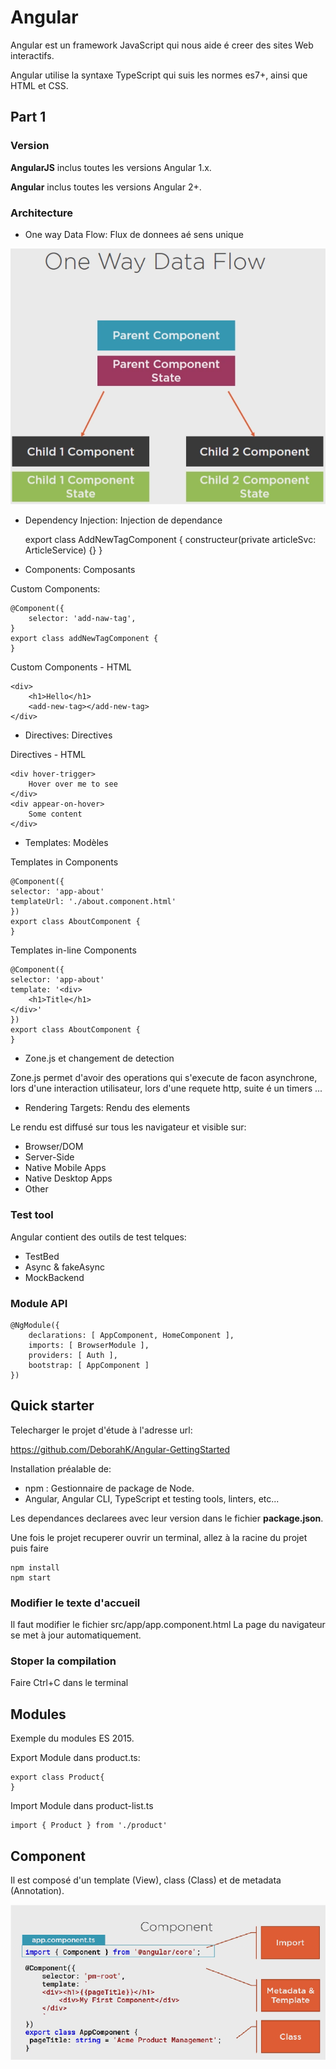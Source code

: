 # Angular

Angular est un framework JavaScript qui nous aide é creer des sites Web interactifs.

Angular utilise la syntaxe TypeScript qui suis les normes es7+, ainsi que HTML et CSS.

## Part 1
### Version

**AngularJS** inclus toutes les versions Angular 1.x.

**Angular** inclus toutes les versions Angular 2+.

### Architecture

- One way Data Flow: Flux de donnees aé sens unique

![One way Data Flow](Documents/dataFlow.bmp)

- Dependency Injection: Injection de dependance

	export class AddNewTagComponent {
		constructeur(private articleSvc: ArticleService) {}
	}
	
- Components: Composants

Custom Components:

	@Component({
		selector: 'add-naw-tag',
	}
	export class addNewTagComponent {
	}
	
Custom Components - HTML

	<div>
		<h1>Hello</h1>
		<add-new-tag></add-new-tag>
	</div>	

- Directives: Directives

Directives - HTML

	<div hover-trigger>
		Hover over me to see
	</div>
	<div appear-on-hover>
		Some content
	</div>


- Templates: Modèles

Templates in Components
	
	@Component({
	selector: 'app-about'
	templateUrl: './about.component.html'
	})
	export class AboutComponent {
	}

Templates in-line Components

	@Component({
	selector: 'app-about'
	template: '<div>
		<h1>Title</h1>
	</div>'
	})
	export class AboutComponent {
	}

- Zone.js et changement de detection

Zone.js permet d'avoir des operations qui s'execute de facon asynchrone, lors d'une interaction utilisateur, lors d'une requete http, suite é un timers ...

- Rendering Targets: Rendu des elements

Le rendu est diffusé sur tous les navigateur et visible sur:

* Browser/DOM
* Server-Side
* Native Mobile Apps  
* Native Desktop Apps
* Other  

### Test tool

Angular contient des outils de test telques:

* TestBed
* Async & fakeAsync
* MockBackend

### Module API

	@NgModule({
		declarations: [ AppComponent, HomeComponent ],
		imports: [ BrowserModule ],
		providers: [ Auth ],
		bootstrap: [ AppComponent ]
	})

## Quick starter

Telecharger le projet d'étude à l'adresse url:

https://github.com/DeborahK/Angular-GettingStarted

Installation préalable de:

- npm : Gestionnaire de package de Node.
- Angular, Angular CLI, TypeScript et testing tools, linters, etc...

Les dependances declarees avec leur version dans le fichier **package.json**.

Une fois le projet recuperer ouvrir un terminal, allez à la racine du projet puis faire

	npm install
	npm start

### Modifier le texte d'accueil

Il faut modifier le fichier src/app/app.component.html
La page du navigateur se met à jour automatiquement.

### Stoper la compilation

Faire Ctrl+C dans le terminal

## Modules

Exemple du modules ES 2015.

Export Module dans product.ts:

	export class Product{
	}

Import Module dans product-list.ts

	import { Product } from './product'

## Component

Il est composé d'un template (View), class (Class) et de metadata (Annotation).

![Exemple Component](Documents/component.bmp)






